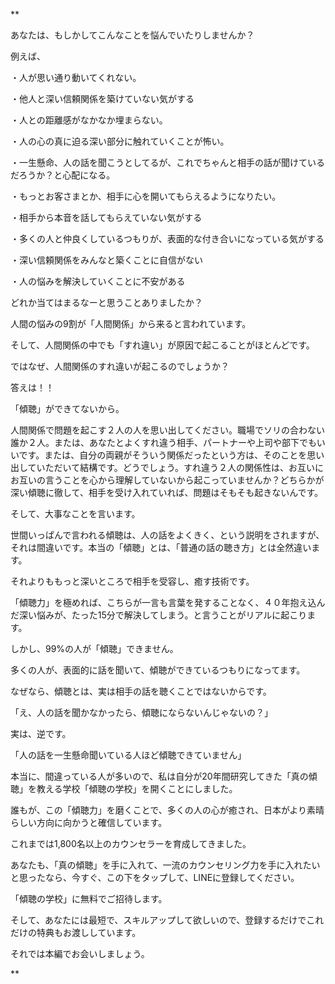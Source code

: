 **

あなたは、もしかしてこんなことを悩んでいたりしませんか？

  

例えば、

  

・人が思い通り動いてくれない。

・他人と深い信頼関係を築けていない気がする

・人との距離感がなかなか埋まらない。

・人の心の真に迫る深い部分に触れていくことが怖い。

・一生懸命、人の話を聞こうとしてるが、これでちゃんと相手の話が聞けているだろうか？と心配になる。

・もっとお客さまとか、相手に心を開いてもらえるようになりたい。

・相手から本音を話してもらえていない気がする

・多くの人と仲良くしているつもりが、表面的な付き合いになっている気がする

・深い信頼関係をみんなと築くことに自信がない

・人の悩みを解決していくことに不安がある

  

どれか当てはまるなーと思うことありましたか？

  

人間の悩みの9割が「人間関係」から来ると言われています。

そして、人間関係の中でも「すれ違い」が原因で起こることがほとんどです。

ではなぜ、人間関係のすれ違いが起こるのでしょうか？

  

答えは！！

「傾聴」ができてないから。

  

人間関係で問題を起こす２人の人を思い出してください。職場でソリの合わない誰か２人。または、あなたとよくすれ違う相手、パートナーや上司や部下でもいいです。または、自分の両親がそういう関係だったという方は、そのことを思い出していただいて結構です。どうでしょう。すれ違う２人の関係性は、お互いにお互いの言うことを心から理解していないから起こっていませんか？どちらかが深い傾聴に徹して、相手を受け入れていれば、問題はそもそも起きないんです。

  

そして、大事なことを言います。

  

世間いっぱんで言われる傾聴は、人の話をよくきく、という説明をされますが、それは間違いです。本当の「傾聴」とは、「普通の話の聴き方」とは全然違います。

  

それよりももっと深いところで相手を受容し、癒す技術です。

  

「傾聴力」を極めれば、こちらが一言も言葉を発することなく、４０年抱え込んだ深い悩みが、たった15分で解決してしまう。と言うことがリアルに起こります。

  

しかし、99%の人が「傾聴」できません。

多くの人が、表面的に話を聞いて、傾聴ができているつもりになってます。

  

なぜなら、傾聴とは、実は相手の話を聴くことではないからです。

  

「え、人の話を聞かなかったら、傾聴にならないんじゃないの？」

実は、逆です。

  

「人の話を一生懸命聞いている人ほど傾聴できていません」

  

本当に、間違っている人が多いので、私は自分が20年間研究してきた「真の傾聴」を教える学校「傾聴の学校」を開くことにしました。

  

誰もが、この「傾聴力」を磨くことで、多くの人の心が癒され、日本がより素晴らしい方向に向かうと確信しています。

  

これまでは1,800名以上のカウンセラーを育成してきました。

  

あなたも、「真の傾聴」を手に入れて、一流のカウンセリング力を手に入れたいと思ったなら、今すぐ、この下をタップして、LINEに登録してください。

  

「傾聴の学校」に無料でご招待します。

  

そして、あなたには最短で、スキルアップして欲しいので、登録するだけでこれだけの特典もお渡ししています。

  

それでは本編でお会いしましょう。

**